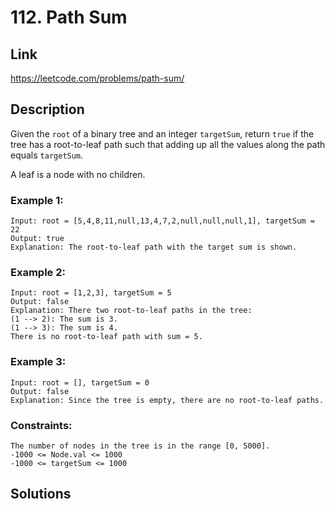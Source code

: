 # 112. Path Sum

## Link
https://leetcode.com/problems/path-sum/

## Description

Given the `root` of a binary tree and an integer `targetSum`, return `true` if the tree has a root-to-leaf path such that adding up all the values along the path equals `targetSum`.

A leaf is a node with no children.

### Example 1:
```
Input: root = [5,4,8,11,null,13,4,7,2,null,null,null,1], targetSum = 22
Output: true
Explanation: The root-to-leaf path with the target sum is shown.
```

### Example 2:
```
Input: root = [1,2,3], targetSum = 5
Output: false
Explanation: There two root-to-leaf paths in the tree:
(1 --> 2): The sum is 3.
(1 --> 3): The sum is 4.
There is no root-to-leaf path with sum = 5.
```

### Example 3:
```
Input: root = [], targetSum = 0
Output: false
Explanation: Since the tree is empty, there are no root-to-leaf paths.
```
 
### Constraints:
```
The number of nodes in the tree is in the range [0, 5000].
-1000 <= Node.val <= 1000
-1000 <= targetSum <= 1000
```

## Solutions

